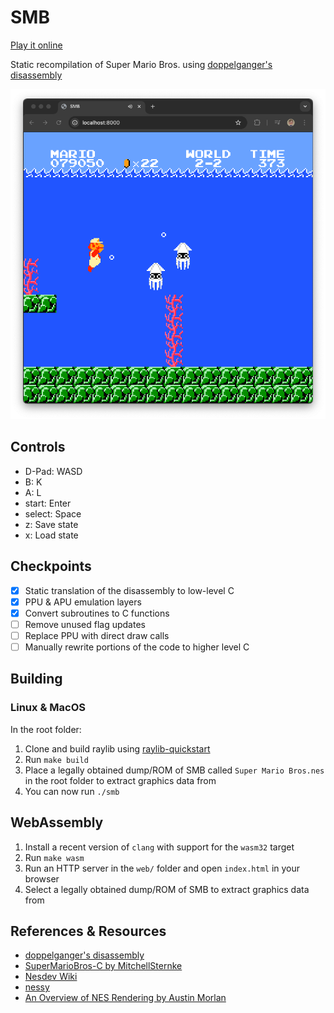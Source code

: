 # SMB

[Play it online](https://nathsou.github.io/smb/)

Static recompilation of Super Mario Bros. using [doppelganger's disassembly](https://www.romhacking.net/documents/344/)

[![SMB C port running in the browser](res/smb-demo.png)](https://nathsou.github.io/smb)

## Controls

- D-Pad: WASD
- B: K
- A: L
- start: Enter
- select: Space
- z: Save state
- x: Load state

## Checkpoints

- [x] Static translation of the disassembly to low-level C
- [x] PPU & APU emulation layers
- [x] Convert subroutines to C functions
- [ ] Remove unused flag updates
- [ ] Replace PPU with direct draw calls
- [ ] Manually rewrite portions of the code to higher level C

## Building

### Linux & MacOS

In the root folder:

1. Clone and build raylib using [raylib-quickstart](https://github.com/raylib-extras/raylib-quickstart)
2. Run `make build`
3. Place a legally obtained dump/ROM of SMB called `Super Mario Bros.nes` in the root folder to extract graphics data from
4. You can now run `./smb`

## WebAssembly

1. Install a recent version of `clang` with support for the `wasm32` target
2. Run `make wasm`
3. Run an HTTP server in the `web/` folder and open `index.html` in your browser
4. Select a legally obtained dump/ROM of SMB to extract graphics data from

## References & Resources

- [doppelganger's disassembly](https://www.romhacking.net/documents/344/)
- [SuperMarioBros-C by MitchellSternke](https://github.com/MitchellSternke/SuperMarioBros-C)
- [Nesdev Wiki](https://www.nesdev.org/wiki/Nesdev_Wiki)
- [nessy](https://github.com/nathsou/nessy)
- [An Overview of NES Rendering by Austin Morlan](https://austinmorlan.com/posts/nes_rendering_overview/)
